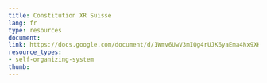 ```yaml
---
title: Constitution XR Suisse
lang: fr
type: resources
document: 
link: https://docs.google.com/document/d/1Wmv6UwV3mIQg4rUJK6yaEma4Nx9XH-obYxMqHEy2Afo/edit?usp=sharing
resource_types:
- self-organizing-system
thumb: 
---
```

